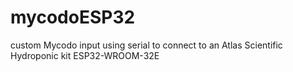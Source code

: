 # mycodoESP32
custom Mycodo input using serial to connect to an Atlas Scientific Hydroponic kit ESP32-WROOM-32E
